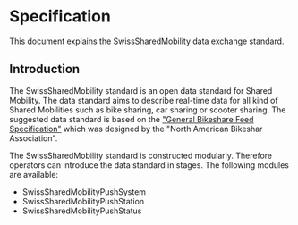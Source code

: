 # Specification
This document explains the SwissSharedMobility data exchange standard.

## Introduction
The SwissSharedMobility standard is an open data standard for Shared Mobility. The data standard aims to describe real-time data for all kind of Shared Mobilities such as bike sharing, car sharing or scooter sharing.
The suggested data standard is based on the ["General Bikeshare Feed Specification"](https://github.com/NABSA/gbfs/blob/master/README.md) which was designed by the "North American Bikeshar Association".

The SwissSharedMobility standard is constructed modularly. Therefore operators can introduce the data standard in stages. The following modules are available:

 * SwissSharedMobilityPushSystem
 * SwissSharedMobilityPushStation
 * SwissSharedMobilityPushStatus


